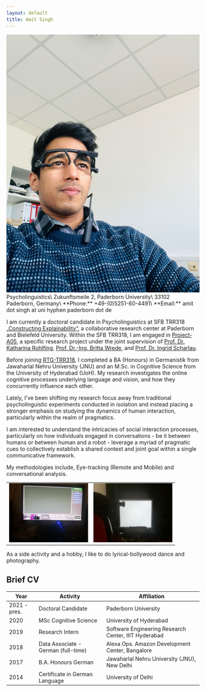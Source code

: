 ```yaml
---
layout: default
title: Amit Singh
---
```

<img class="profile-picture" src="profile_picture_updated.jpg">
Psycholinguistics\
Zukunftsmeile 2, Paderborn University\
33102 Paderborn, Germany\
**Phone:** +49-(0)5251-60-4491\
**Email:** amit dot singh at uni hyphen paderborn dot de




I am currently a doctoral candidate in Psycholinguistics at SFB TRR318 [„Constructing Explainability“](https://trr318.uni-paderborn.de), a collaborative research center at Paderborn and Bielefeld University. Within the SFB TRR318, I am engaged in [Project-A05](https://trr318.uni-paderborn.de/projekte/a05), a specific research project under the joint supervision of [Prof. Dr. Katharina Rohlfing](https://www.uni-paderborn.de/person/50352), [Prof. Dr.-Ing. Britta Wrede](https://ekvv.uni-bielefeld.de/pers_publ/publ/PersonDetail.jsp?personId=10380), and [Prof. Dr. Ingrid Scharlau](https://kw.uni-paderborn.de/fach-psychologie/kognitive-psychologie/).

Before joining [RTG-TRR318](https://trr318.uni-paderborn.de), I completed a BA (Honours) in Germanistik from Jawaharlal Nehru University (JNU) and an M.Sc. in Cognitive Science from the University of Hyderabad (UoH). My research investigates the online cognitive processes underlying language and vision, and how they concurrently influence each other. 

Lately, I've been shifting my research focus away from traditional psycholinguistic experiments conducted in isolation and instead placing a stronger emphasis on studying the dynamics of human interaction, particularly within the realm of pragmatics. 

I am interested to understand the intricacies of social interaction processes, particularly on how individuals engaged in conversations - be it between humans or between human and a robot - leverage a myriad of pragmatic cues to collectively establish a shared context and joint goal within a single communicative framework.

My methodologies include, Eye-tracking (Remote and Mobile) and conversational analysis.
<table>
  <tr>
    <td><img src="images/eyetrack1.gif"></td>
    <td><img src="images/eyetrack2.gif"></td>
  </tr>
 </table>

As a side activity and a hobby, I like to do lyrical-bollywood dance and photography.

## Brief CV

Year | Activity | Affiliation
-----|------- | -----------
2021 - pres. | Doctoral Candidate | Paderborn University
2020 | MSc Cognitive Science | University of Hyderabad 
2019 | Research Intern | Software Engineering Research Center, IIIT Hyderabad
2018 | Data Associate - German (full-time)| Alexa Ops. Amazon Development Center, Bangalore
2017 | B.A. Honours German | Jawaharlal Nehru University (JNU), New Delhi
2014 | Certificate in German Language | University of Delhi
